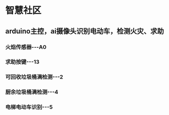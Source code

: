 # 智慧社区
## arduino主控，ai摄像头识别电动车，检测火灾、求助
### 火焰传感器---A0
### 求助按键---13
### 可回收垃圾桶满检测---2
### 厨余垃圾桶满检测---4
### 电梯电动车识别---5